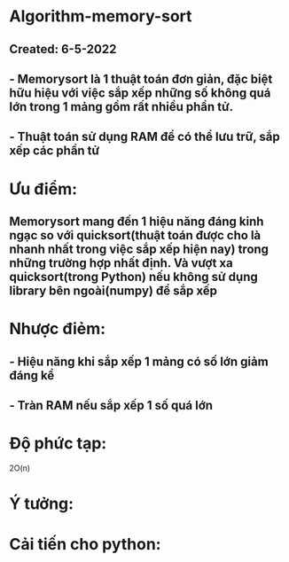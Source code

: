 # Algorithm-memory-sort
## Created: 6-5-2022 
## - Memorysort là 1 thuật toán đơn giản, đặc biệt hữu hiệu với việc sắp xếp những số không quá lớn trong 1 mảng gồm rất nhiều phần tử.
## - Thuật toán sử dụng RAM để có thể lưu trữ, sắp xếp các phần tử

# Ưu điểm:
## Memorysort mang đến 1 hiệu năng đáng kinh ngạc so với quicksort(thuật toán được cho là nhanh nhất trong việc sắp xếp hiện nay) trong những trường hợp nhất định. Và vượt xa quicksort(trong Python) nếu không sử dụng library bên ngoài(numpy) để sắp xếp

# Nhược điẻm:
## - Hiệu năng khi sắp xếp 1 mảng có số lớn giảm đáng kể
## - Tràn RAM nếu sắp xếp 1 số quá lớn

# Độ phức tạp:
  2O(n)
 
# Ý tưởng:

# Cải tiến cho python:

 


